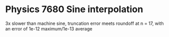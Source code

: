 # Physics 7680 Sine interpolation 
3x slower than machine sine, truncation error meets roundoff at n = 17, with an error of 1e-12 maximum/1e-13 average
